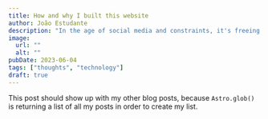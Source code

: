 ```yaml
---
title: How and why I built this website
author: João Estudante
description: "In the age of social media and constraints, it's freeing to maintain a digital haven where I can showcase whatever I want, in any format I want."
image: 
  url: ""
  alt: ""
pubDate: 2023-06-04
tags: ["thoughts", "technology"]
draft: true
---
```

This post should show up with my other blog posts, because `Astro.glob()` is returning a list of all my posts in order to create my list.


